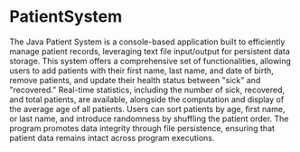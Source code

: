 # PatientSystem
The Java Patient System is a console-based application built to efficiently manage patient records, leveraging text file input/output for persistent data storage. This system offers a comprehensive set of functionalities, allowing users to add patients with their first name, last name, and date of birth, remove patients, and update their health status between "sick" and "recovered." Real-time statistics, including the number of sick, recovered, and total patients, are available, alongside the computation and display of the average age of all patients. Users can sort patients by age, first name, or last name, and introduce randomness by shuffling the patient order. The program promotes data integrity through file persistence, ensuring that patient data remains intact across program executions.
